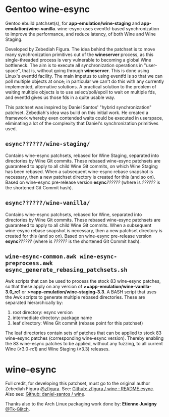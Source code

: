 # Gentoo wine-esync

Gentoo ebuild patchset(s), for **app-emulation/wine-staging** and **app-emulation/wine-vanilla**.
wine-esync uses eventfd-based synchronization to improve the performance, and reduce latency,
of both Wine and Wine Staging.

Developed by Zebediah Figura. The idea behind the patchset is to move many synchronization
primitives out of the **wineserver** process, as this single-threaded process is very vulnerable to
becoming a global Wine bottleneck. The aim is to execute all synchronization operations in "user-space",
that is, without going through **wineserver**. This is done using Linux's eventfd
facility. The main impetus to using eventfd is so that we can poll multiple
objects at once; in particular we can't do this with any currently implemented, alternative solutions.
A practical solution to the problem of waiting multiple objects is to use select/poll/epoll to wait on
multiple fds, and eventfd gives us those fds in a quite usable way.

This patchset was inspired by Daniel Santos' "hybrid synchronization"
patchset. Zebediah's idea was build on this initial work.
He created a framework whereby even contended waits could
be executed in userspace, eliminating a lot of the complexity that Daniel's
synchronization primitives used.

## ```esync??????/wine-staging/```

Contains wine-esync patchsets, rebased for Wine Staging, separated into directories by Wine Git commits. These rebased wine-esync patchsets are guaranteed to apply to all child Wine Git commits, on which Wine Staging has been rebased. When a subsequent wine-esync rebase snapshot is necessary, then a new patchset directory is created for this (and so on).
Based on wine-esync pre-release version **esync**_??????_ (where is _??????_ is the shortened Git Commit hash).

## ```esync??????/wine-vanilla/```

Contains wine-esync patchsets, rebased for Wine, separated into directories by Wine Git commits. These rebased wine-esync patchsets are guaranteed to apply to all child Wine Git commits. When a subsequent wine-esync rebase snapshot is necessary, then a new patchset directory is created for this (and so on).
Based on wine-esync pre-release version **esync**_??????_ (where is _??????_ is the shortened Git Commit hash).

## ```wine-esync-common.awk wine-esync-preprocess.awk esync_generate_rebasing_patchsets.sh```

Awk scripts that can be used to process the stock 83 wine-esync patches, so that these apply on any version of **>=app-emulation/wine-vanilla-3.0_rc1** or **>=app-emulation/wine-staging-3.3**.
A BASH script that uses the Awk scripts to generate multiple rebased directories. These are separated hierarchically by:

1. root directory: esync version
2. intermediate directory: package name
3. leaf directory: Wine Git commit (rebase point for this patchset)

The leaf directories contain sets of patches that can be applied to stock 83 wine-esync patches (corresponding wine-esync version). Thereby enabling
the 83 wine-esync patches to be applied, without any fuzzing, to all current Wine (≥3.0-rc1) and Wine Staging (≥3.3) releases.

# wine-esync

Full credit, for developing this patchset, must go to the original author Zebediah Figura [@zfigura](https://github.com/zfigura).
See: [Github: zfigura / wine : README.esync](https://github.com/zfigura/wine/blob/esync/README.esync).
Also see: [Github: daniel-santos / wine](https://github.com/daniel-santos/wine/tree/hybrid-sync).

Thanks also to the Arch Linux packaging work done by: **Etienne Juvigny** [@Tk-Glitch](https://github.com/Tk-Glitch).
